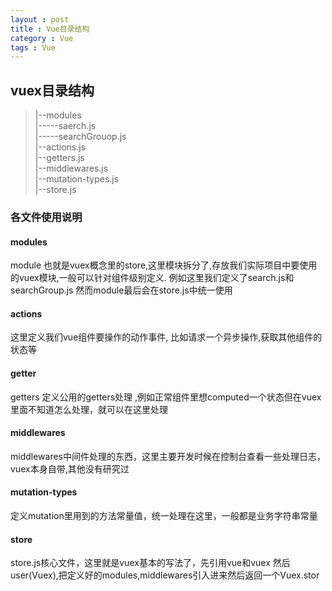 ```yaml
---
layout : post
title : Vue目录结构
category : Vue
tags : Vue
---
```


## vuex目录结构

> |--modules <br />
  |-----saerch.js <br />
  |-----searchGrouop.js <br />
  |--actions.js <br />
  |--getters.js <br />
  |--middlewares.js <br />
  |--mutation-types.js <br />
  |--store.js <br />

### 各文件使用说明

#### modules

module 也就是vuex概念里的store,这里模块拆分了,存放我们实际项目中要使用的vuex模块,一般可以针对组件级别定义.
例如这里我们定义了search.js和searchGroup.js 然而module最后会在store.js中统一使用

#### actions

这里定义我们vue组件要操作的动作事件, 比如请求一个异步操作,获取其他组件的状态等

#### getter

getters 定义公用的getters处理 ,例如正常组件里想computed一个状态但在vuex里面不知道怎么处理，就可以在这里处理

#### middlewares

middlewares中间件处理的东西，这里主要开发时候在控制台查看一些处理日志，vuex本身自带,其他没有研究过

#### mutation-types

定义mutation里用到的方法常量值，统一处理在这里，一般都是业务字符串常量

#### store

store.js核心文件，这里就是vuex基本的写法了，先引用vue和vuex 然后user(Vuex),把定义好的modules,middlewares引入进来然后返回一个Vuex.stor
